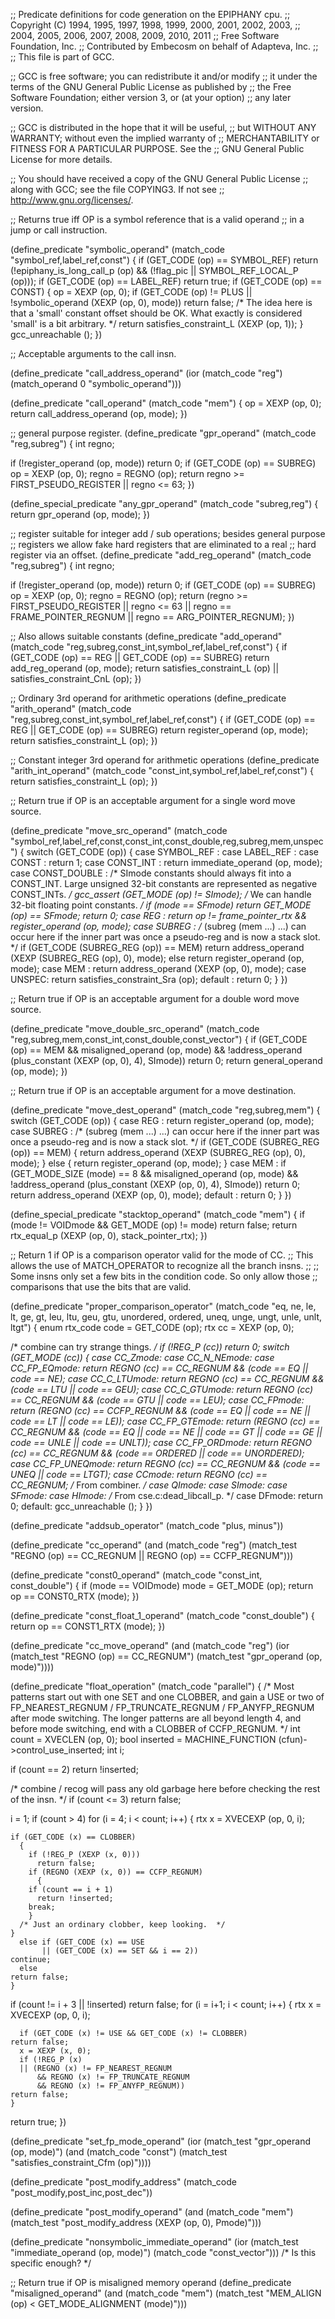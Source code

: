 ;; Predicate definitions for code generation on the EPIPHANY cpu.
;; Copyright (C) 1994, 1995, 1997, 1998, 1999, 2000, 2001, 2002, 2003,
;; 2004, 2005, 2006, 2007, 2008, 2009, 2010, 2011
;; Free Software Foundation, Inc.
;; Contributed by Embecosm on behalf of Adapteva, Inc.
;;
;; This file is part of GCC.

;; GCC is free software; you can redistribute it and/or modify
;; it under the terms of the GNU General Public License as published by
;; the Free Software Foundation; either version 3, or (at your option)
;; any later version.

;; GCC is distributed in the hope that it will be useful,
;; but WITHOUT ANY WARRANTY; without even the implied warranty of
;; MERCHANTABILITY or FITNESS FOR A PARTICULAR PURPOSE.  See the
;; GNU General Public License for more details.

;; You should have received a copy of the GNU General Public License
;; along with GCC; see the file COPYING3.  If not see
;; <http://www.gnu.org/licenses/>.

;; Returns true iff OP is a symbol reference that is a valid operand
;; in a jump or call instruction.

(define_predicate "symbolic_operand"
  (match_code "symbol_ref,label_ref,const")
{
  if (GET_CODE (op) == SYMBOL_REF)
    return (!epiphany_is_long_call_p (op)
	    && (!flag_pic || SYMBOL_REF_LOCAL_P (op)));
  if (GET_CODE (op) == LABEL_REF)
    return true;
  if (GET_CODE (op) == CONST)
    {
      op = XEXP (op, 0);
      if (GET_CODE (op) != PLUS || !symbolic_operand (XEXP (op, 0), mode))
	return false;
      /* The idea here is that a 'small' constant offset should be OK.
	 What exactly is considered 'small' is a bit arbitrary.  */
      return satisfies_constraint_L (XEXP (op, 1));
    }
  gcc_unreachable ();
})

;; Acceptable arguments to the call insn.

(define_predicate "call_address_operand"
  (ior (match_code "reg")
       (match_operand 0 "symbolic_operand")))

(define_predicate "call_operand"
  (match_code "mem")
{
  op = XEXP (op, 0);
  return call_address_operand (op, mode);
})

;; general purpose register.
(define_predicate "gpr_operand"
  (match_code "reg,subreg")
{
  int regno;

  if (!register_operand (op, mode))
    return 0;
  if (GET_CODE (op) == SUBREG)
    op = XEXP (op, 0);
  regno = REGNO (op);
  return regno >= FIRST_PSEUDO_REGISTER || regno <= 63;
})

(define_special_predicate "any_gpr_operand"
  (match_code "subreg,reg")
{
  return gpr_operand (op, mode);
})

;; register suitable for integer add / sub operations; besides general purpose
;; registers we allow fake hard registers that are eliminated to a real
;; hard register via an offset.
(define_predicate "add_reg_operand"
  (match_code "reg,subreg")
{
  int regno;

  if (!register_operand (op, mode))
    return 0;
  if (GET_CODE (op) == SUBREG)
    op = XEXP (op, 0);
  regno = REGNO (op);
  return (regno >= FIRST_PSEUDO_REGISTER || regno <= 63
	  || regno == FRAME_POINTER_REGNUM
	  || regno == ARG_POINTER_REGNUM);
})

;; Also allows suitable constants
(define_predicate "add_operand"
  (match_code "reg,subreg,const_int,symbol_ref,label_ref,const")
{
  if (GET_CODE (op) == REG || GET_CODE (op) == SUBREG)
    return add_reg_operand (op, mode);
  return satisfies_constraint_L (op) || satisfies_constraint_CnL (op);
})

;; Ordinary 3rd operand for arithmetic operations
(define_predicate "arith_operand"
  (match_code "reg,subreg,const_int,symbol_ref,label_ref,const")
{
  if (GET_CODE (op) == REG || GET_CODE (op) == SUBREG)
    return register_operand (op, mode);
  return satisfies_constraint_L (op);
})

;; Constant integer 3rd operand for arithmetic operations
(define_predicate "arith_int_operand"
  (match_code "const_int,symbol_ref,label_ref,const")
{
  return satisfies_constraint_L (op);
})

;; Return true if OP is an acceptable argument for a single word move source.

(define_predicate "move_src_operand"
  (match_code
   "symbol_ref,label_ref,const,const_int,const_double,reg,subreg,mem,unspec")
{
  switch (GET_CODE (op))
    {
    case SYMBOL_REF :
    case LABEL_REF :
    case CONST :
      return 1;
    case CONST_INT :
      return immediate_operand (op, mode);
    case CONST_DOUBLE :
      /* SImode constants should always fit into a CONST_INT.  Large
	 unsigned 32-bit constants are represented as negative CONST_INTs.  */
      gcc_assert (GET_MODE (op) != SImode);
      /* We can handle 32-bit floating point constants.  */
      if (mode == SFmode)
	return GET_MODE (op) == SFmode;
      return 0;
    case REG :
      return op != frame_pointer_rtx && register_operand (op, mode);
    case SUBREG :
      /* (subreg (mem ...) ...) can occur here if the inner part was once a
	 pseudo-reg and is now a stack slot.  */
      if (GET_CODE (SUBREG_REG (op)) == MEM)
	return address_operand (XEXP (SUBREG_REG (op), 0), mode);
      else
	return register_operand (op, mode);
    case MEM :
      return address_operand (XEXP (op, 0), mode);
    case UNSPEC:
      return satisfies_constraint_Sra (op);
    default :
      return 0;
    }
})

;; Return true if OP is an acceptable argument for a double word move source.

(define_predicate "move_double_src_operand"
  (match_code "reg,subreg,mem,const_int,const_double,const_vector")
{
  if (GET_CODE (op) == MEM && misaligned_operand (op, mode)
      && !address_operand (plus_constant (XEXP (op, 0), 4), SImode))
    return 0;
  return general_operand (op, mode);
})

;; Return true if OP is an acceptable argument for a move destination.

(define_predicate "move_dest_operand"
  (match_code "reg,subreg,mem")
{
  switch (GET_CODE (op))
    {
    case REG :
      return register_operand (op, mode);
    case SUBREG :
      /* (subreg (mem ...) ...) can occur here if the inner part was once a
	 pseudo-reg and is now a stack slot.  */
      if (GET_CODE (SUBREG_REG (op)) == MEM)
	{
	  return address_operand (XEXP (SUBREG_REG (op), 0), mode);
	}
      else
	{
	  return register_operand (op, mode);
	}
    case MEM :
      if (GET_MODE_SIZE (mode) == 8 && misaligned_operand (op, mode)
	  && !address_operand (plus_constant (XEXP (op, 0), 4), SImode))
	return 0;
      return address_operand (XEXP (op, 0), mode);
    default :
      return 0;
    }
})

(define_special_predicate "stacktop_operand"
  (match_code "mem")
{
  if (mode != VOIDmode && GET_MODE (op) != mode)
    return false;
  return rtx_equal_p (XEXP (op, 0), stack_pointer_rtx);
})

;; Return 1 if OP is a comparison operator valid for the mode of CC.
;; This allows the use of MATCH_OPERATOR to recognize all the branch insns.
;;
;; Some insns only set a few bits in the condition code.  So only allow those
;; comparisons that use the bits that are valid.

(define_predicate "proper_comparison_operator"
  (match_code "eq, ne, le, lt, ge, gt, leu, ltu, geu, gtu, unordered, ordered, uneq, unge, ungt, unle, unlt, ltgt")
{
  enum rtx_code code = GET_CODE (op);
  rtx cc = XEXP (op, 0);

  /* combine can try strange things.  */
  if (!REG_P (cc))
    return 0;
  switch (GET_MODE (cc))
    {
    case CC_Zmode:
    case CC_N_NEmode:
    case CC_FP_EQmode:
      return REGNO (cc) == CC_REGNUM && (code == EQ || code == NE);
    case CC_C_LTUmode:
      return REGNO (cc) == CC_REGNUM && (code == LTU || code == GEU);
    case CC_C_GTUmode:
      return REGNO (cc) == CC_REGNUM && (code == GTU || code == LEU);
    case CC_FPmode:
      return (REGNO (cc) == CCFP_REGNUM
	      && (code == EQ || code == NE || code == LT || code == LE));
    case CC_FP_GTEmode:
      return (REGNO (cc) == CC_REGNUM
	      && (code == EQ || code == NE || code == GT || code == GE
		  || code == UNLE || code == UNLT));
    case CC_FP_ORDmode:
      return REGNO (cc) == CC_REGNUM && (code == ORDERED || code == UNORDERED);
    case CC_FP_UNEQmode:
      return REGNO (cc) == CC_REGNUM && (code == UNEQ || code == LTGT);
    case CCmode:
      return REGNO (cc) == CC_REGNUM;
    /* From combiner.  */
    case QImode: case SImode: case SFmode: case HImode:
    /* From cse.c:dead_libcall_p.  */
    case DFmode:
      return 0;
    default:
      gcc_unreachable ();
    }
})

(define_predicate "addsub_operator"
  (match_code "plus, minus"))

(define_predicate "cc_operand"
  (and (match_code "reg")
       (match_test "REGNO (op) == CC_REGNUM || REGNO (op) == CCFP_REGNUM")))

(define_predicate "const0_operand"
  (match_code "const_int, const_double")
{
  if (mode == VOIDmode)
    mode = GET_MODE (op);
  return op == CONST0_RTX (mode);
})

(define_predicate "const_float_1_operand"
  (match_code "const_double")
{
  return op == CONST1_RTX (mode);
})

(define_predicate "cc_move_operand"
  (and (match_code "reg")
       (ior (match_test "REGNO (op) == CC_REGNUM")
	    (match_test "gpr_operand (op, mode)"))))

(define_predicate "float_operation"
  (match_code "parallel")
{
  /* Most patterns start out with one SET and one CLOBBER, and gain a USE
     or two of FP_NEAREST_REGNUM / FP_TRUNCATE_REGNUM / FP_ANYFP_REGNUM
     after mode switching.  The longer patterns are
     all beyond length 4, and before mode switching, end with a
     CLOBBER of CCFP_REGNUM.  */
  int count = XVECLEN (op, 0);
  bool inserted = MACHINE_FUNCTION (cfun)->control_use_inserted;
  int i;

  if (count == 2)
    return !inserted;

  /* combine / recog will pass any old garbage here before checking the
     rest of the insn.  */
  if (count <= 3)
    return false;

  i = 1;
  if (count > 4)
    for (i = 4; i < count; i++)
      {
	rtx x = XVECEXP (op, 0, i);

	if (GET_CODE (x) == CLOBBER)
	  {
	    if (!REG_P (XEXP (x, 0)))
	      return false;
	    if (REGNO (XEXP (x, 0)) == CCFP_REGNUM)
	      {
		if (count == i + 1)
		  return !inserted;
		break;
	    }
	  /* Just an ordinary clobber, keep looking.  */
	}
      else if (GET_CODE (x) == USE
	       || (GET_CODE (x) == SET && i == 2))
	continue;
      else
	return false;
    }
  if (count != i + 3 || !inserted)
    return false;
  for (i = i+1; i < count; i++)
    {
      rtx x = XVECEXP (op, 0, i);

      if (GET_CODE (x) != USE && GET_CODE (x) != CLOBBER)
	return false;
      x = XEXP (x, 0);
      if (!REG_P (x)
	  || (REGNO (x) != FP_NEAREST_REGNUM
	      && REGNO (x) != FP_TRUNCATE_REGNUM
	      && REGNO (x) != FP_ANYFP_REGNUM))
	return false;
    }
  return true;
})

(define_predicate "set_fp_mode_operand"
  (ior (match_test "gpr_operand (op, mode)")
       (and (match_code "const")
	    (match_test "satisfies_constraint_Cfm (op)"))))

(define_predicate "post_modify_address"
  (match_code "post_modify,post_inc,post_dec"))

(define_predicate "post_modify_operand"
  (and (match_code "mem")
       (match_test "post_modify_address (XEXP (op, 0), Pmode)")))

(define_predicate "nonsymbolic_immediate_operand"
  (ior (match_test "immediate_operand (op, mode)")
       (match_code "const_vector"))) /* Is this specific enough?  */

;; Return true if OP is misaligned memory operand
(define_predicate "misaligned_operand"
  (and (match_code "mem")
       (match_test "MEM_ALIGN (op) < GET_MODE_ALIGNMENT (mode)")))
